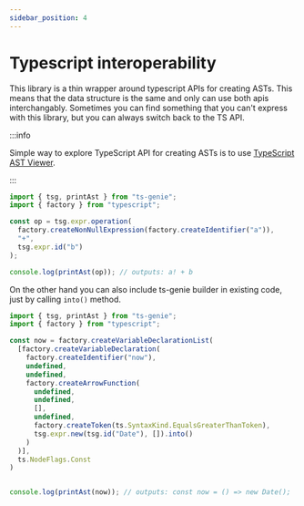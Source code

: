 ```yaml
---
sidebar_position: 4
---
```



# Typescript interoperability

This library is a thin wrapper around typescript APIs for creating ASTs. This means that the data structure is the same and only can use both apis interchangably. Sometimes you can find something that you can't express with this library, but you can always switch back to the TS API.


:::info

Simple way to explore TypeScript API for creating ASTs is to use [TypeScript AST Viewer](https://ts-ast-viewer.com/).

:::

```ts
import { tsg, printAst } from "ts-genie";
import { factory } from "typescript";

const op = tsg.expr.operation(
  factory.createNonNullExpression(factory.createIdentifier("a")),
  "+",
  tsg.expr.id("b")
);

console.log(printAst(op)); // outputs: a! + b

```

On the other hand you can also include ts-genie builder in existing code, just by calling `into()` method.

```ts
import { tsg, printAst } from "ts-genie";
import { factory } from "typescript";

const now = factory.createVariableDeclarationList(
  [factory.createVariableDeclaration(
    factory.createIdentifier("now"),
    undefined,
    undefined,
    factory.createArrowFunction(
      undefined,
      undefined,
      [],
      undefined,
      factory.createToken(ts.SyntaxKind.EqualsGreaterThanToken),
      tsg.expr.new(tsg.id("Date"), []).into()
    )
  )],
  ts.NodeFlags.Const
)


console.log(printAst(now)); // outputs: const now = () => new Date();

```